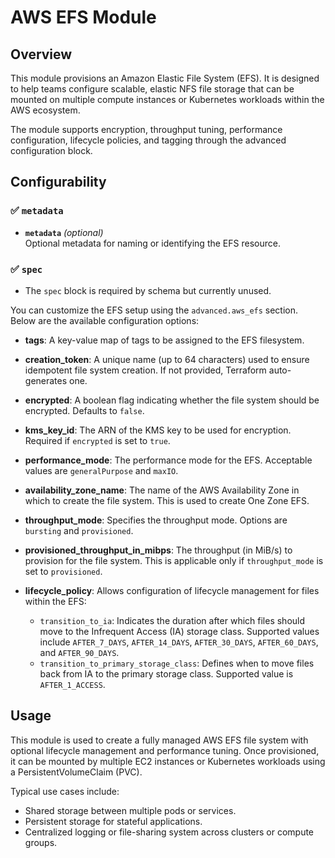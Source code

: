 # AWS EFS Module

## Overview

This module provisions an Amazon Elastic File System (EFS). It is designed to help teams configure scalable, elastic NFS file storage that can be mounted on multiple compute instances or Kubernetes workloads within the AWS ecosystem.

The module supports encryption, throughput tuning, performance configuration, lifecycle policies, and tagging through the advanced configuration block.


## Configurability

### ✅ `metadata`

- **`metadata`** *(optional)*  
  Optional metadata for naming or identifying the EFS resource.

### ✅ `spec`

- The `spec` block is required by schema but currently unused.


You can customize the EFS setup using the `advanced.aws_efs` section. Below are the available configuration options:

- **tags**: A key-value map of tags to be assigned to the EFS filesystem.

- **creation_token**: A unique name (up to 64 characters) used to ensure idempotent file system creation. If not provided, Terraform auto-generates one.

- **encrypted**: A boolean flag indicating whether the file system should be encrypted. Defaults to `false`.

- **kms_key_id**: The ARN of the KMS key to be used for encryption. Required if `encrypted` is set to `true`.

- **performance_mode**: The performance mode for the EFS. Acceptable values are `generalPurpose` and `maxIO`.

- **availability_zone_name**: The name of the AWS Availability Zone in which to create the file system. This is used to create One Zone EFS.

- **throughput_mode**: Specifies the throughput mode. Options are `bursting` and `provisioned`.

- **provisioned_throughput_in_mibps**: The throughput (in MiB/s) to provision for the file system. This is applicable only if `throughput_mode` is set to `provisioned`.

- **lifecycle_policy**: Allows configuration of lifecycle management for files within the EFS:
  - `transition_to_ia`: Indicates the duration after which files should move to the Infrequent Access (IA) storage class. Supported values include `AFTER_7_DAYS`, `AFTER_14_DAYS`, `AFTER_30_DAYS`, `AFTER_60_DAYS`, and `AFTER_90_DAYS`.
  - `transition_to_primary_storage_class`: Defines when to move files back from IA to the primary storage class. Supported value is `AFTER_1_ACCESS`.

## Usage

This module is used to create a fully managed AWS EFS file system with optional lifecycle management and performance tuning. Once provisioned, it can be mounted by multiple EC2 instances or Kubernetes workloads using a PersistentVolumeClaim (PVC).

Typical use cases include:

- Shared storage between multiple pods or services.
- Persistent storage for stateful applications.
- Centralized logging or file-sharing system across clusters or compute groups.






